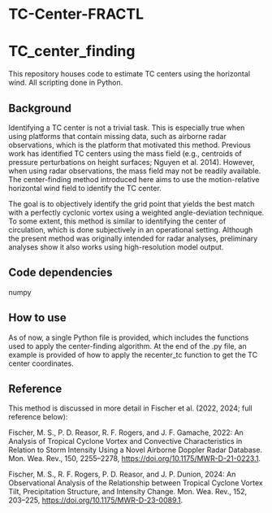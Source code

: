 # TC-Center-FRACTL

# TC_center_finding
This repository houses code to estimate TC centers using the horizontal wind. All scripting done in Python.
## Background
Identifying a TC center is not a trivial task. This is especially true when using platforms that contain missing data, such as airborne radar observations, which is the platform that motivated this method. Previous work has identified TC centers using the mass field (e.g., centroids of pressure perturbations on height surfaces; Nguyen et al. 2014). However, when using radar observations, the mass field may not be readily available. The center-finding method introduced here aims to use the motion-relative horizontal wind field to identify the TC center. 

The goal is to objectively identify the grid point that yields the best match with a perfectly cyclonic vortex using a weighted angle-deviation technique. To some extent, this method is similar to identifying the center of circulation, which is done subjectively in an operational setting. Although the present method was originally intended for radar analyses, preliminary analyses show it also works using high-resolution model output.

## Code dependencies
numpy

## How to use
As of now, a single Python file is provided, which includes the functions used to apply the center-finding algorithm. At the end of the .py file, an example is provided of how to apply the recenter_tc function to get the TC center coordinates.

## Reference
This method is discussed in more detail in Fischer et al. (2022, 2024; full reference below):

Fischer, M. S., P. D. Reasor, R. F. Rogers, and J. F. Gamache, 2022: An Analysis of Tropical Cyclone Vortex and Convective Characteristics in Relation to Storm Intensity Using a Novel Airborne Doppler Radar Database. Mon. Wea. Rev., 150, 2255–2278, https://doi.org/10.1175/MWR-D-21-0223.1.

Fischer, M. S., R. F. Rogers, P. D. Reasor, and J. P. Dunion, 2024: An Observational Analysis of the Relationship between Tropical Cyclone Vortex Tilt, Precipitation Structure, and Intensity Change. Mon. Wea. Rev., 152, 203–225, https://doi.org/10.1175/MWR-D-23-0089.1.
